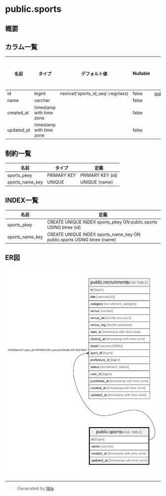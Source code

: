 # public.sports

## 概要

## カラム一覧

| 名前 | タイプ | デフォルト値 | Nullable | 子テーブル | 親テーブル | コメント |
| ---- | ------ | ------------ | -------- | ---------- | ---------- | -------- |
| id | bigint | nextval('sports_id_seq'::regclass) | false | [public.recruitments](public.recruitments.md) |  |  |
| name | varchar |  | false |  |  |  |
| created_at | timestamp with time zone |  | false |  |  |  |
| updated_at | timestamp with time zone |  | false |  |  |  |

## 制約一覧

| 名前 | タイプ | 定義 |
| ---- | ---- | ---------- |
| sports_pkey | PRIMARY KEY | PRIMARY KEY (id) |
| sports_name_key | UNIQUE | UNIQUE (name) |

## INDEX一覧

| 名前 | 定義 |
| ---- | ---------- |
| sports_pkey | CREATE UNIQUE INDEX sports_pkey ON public.sports USING btree (id) |
| sports_name_key | CREATE UNIQUE INDEX sports_name_key ON public.sports USING btree (name) |

## ER図

![er](public.sports.svg)

---

> Generated by [tbls](https://github.com/k1LoW/tbls)
